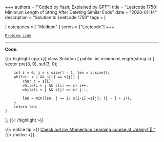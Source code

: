 
+++
authors = ["Coded by Yasir, Explained by GPT"]
title = "Leetcode 1750: Minimum Length of String After Deleting Similar Ends"
date = "2020-01-14"
description = "Solution to Leetcode 1750"
tags = [
    
]
categories = [
    "Medium"
]
series = ["Leetcode"]
+++



[`Problem Link`](https://leetcode.com/problems/minimum-length-of-string-after-deleting-similar-ends/description/)

---

**Code:**

{{< highlight cpp >}}
class Solution {
public:
    int minimumLength(string s) {
        vector<int> pre(3, 0), suf(3, 0);
        
        int i = 0, j = s.size() - 1, len = s.size();
        while(i < j && s[i] == s[j]) {
            char c = s[i];
            while(i < j && s[i] == c) i++;
            while(i < j && s[j] == c) j--;

            len = min(len, j == i? s[i-1]!=s[j]: (j - i + 1));
        }
        return len;
    }
};
{{< /highlight >}}



{{< notice tip >}}
[Check out my Momentum Learning course at Udemy! 🚀 "](https://www.udemy.com/course/blind-75-the-data-structures-and-algorithms-essentials/)
{{< /notice >}}

